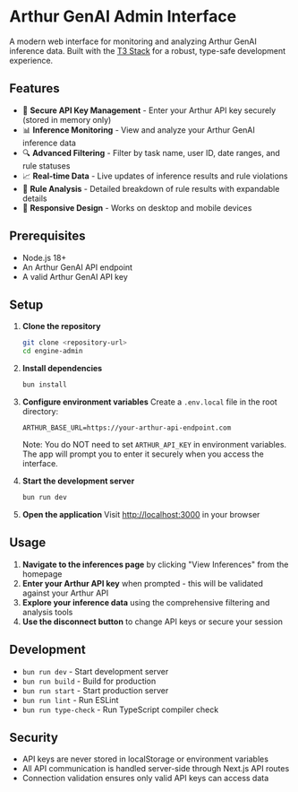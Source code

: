 # Arthur GenAI Admin Interface

A modern web interface for monitoring and analyzing Arthur GenAI inference data. Built with the [T3 Stack](https://create.t3.gg/) for a robust, type-safe development experience.

## Features

- 🔐 **Secure API Key Management** - Enter your Arthur API key securely (stored in memory only)
- 📊 **Inference Monitoring** - View and analyze your Arthur GenAI inference data
- 🔍 **Advanced Filtering** - Filter by task name, user ID, date ranges, and rule statuses
- 📈 **Real-time Data** - Live updates of inference results and rule violations
- 🎯 **Rule Analysis** - Detailed breakdown of rule results with expandable details
- 📱 **Responsive Design** - Works on desktop and mobile devices

## Prerequisites

- Node.js 18+
- An Arthur GenAI API endpoint
- A valid Arthur GenAI API key

## Setup

1. **Clone the repository**

   ```bash
   git clone <repository-url>
   cd engine-admin
   ```

2. **Install dependencies**

   ```bash
   bun install
   ```

3. **Configure environment variables**
   Create a `.env.local` file in the root directory:

   ```env
   ARTHUR_BASE_URL=https://your-arthur-api-endpoint.com
   ```

   Note: You do NOT need to set `ARTHUR_API_KEY` in environment variables. The app will prompt you to enter it securely when you access the interface.

4. **Start the development server**

   ```bash
   bun run dev
   ```

5. **Open the application**
   Visit [http://localhost:3000](http://localhost:3000) in your browser

## Usage

1. **Navigate to the inferences page** by clicking "View Inferences" from the homepage
2. **Enter your Arthur API key** when prompted - this will be validated against your Arthur API
3. **Explore your inference data** using the comprehensive filtering and analysis tools
4. **Use the disconnect button** to change API keys or secure your session

## Development

- `bun run dev` - Start development server
- `bun run build` - Build for production
- `bun run start` - Start production server
- `bun run lint` - Run ESLint
- `bun run type-check` - Run TypeScript compiler check

## Security

- API keys are never stored in localStorage or environment variables
- All API communication is handled server-side through Next.js API routes
- Connection validation ensures only valid API keys can access data
